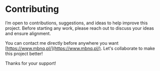 # Contributing

I’m open to contributions, suggestions, and ideas to help improve this project. 
Before starting any work, please reach out to discuss your ideas and ensure alignment.

You can contact me directly before anywhere you want [https://www.mbnq.pl/](https://www.mbnq.pl/). Let's collaborate to make this project better!

Thanks for your support!
